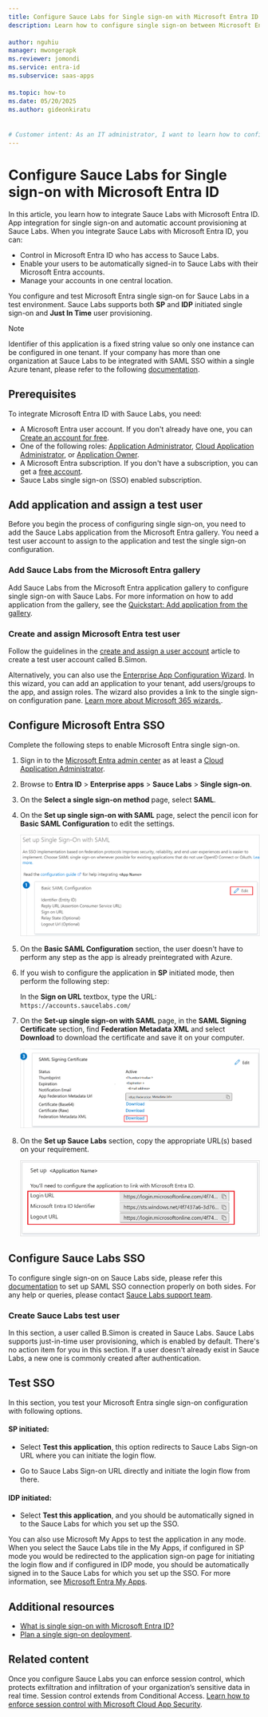 ```yaml
---
title: Configure Sauce Labs for Single sign-on with Microsoft Entra ID
description: Learn how to configure single sign-on between Microsoft Entra ID and Sauce Labs.

author: nguhiu
manager: mwongerapk
ms.reviewer: jomondi
ms.service: entra-id
ms.subservice: saas-apps

ms.topic: how-to
ms.date: 05/20/2025
ms.author: gideonkiratu


# Customer intent: As an IT administrator, I want to learn how to configure single sign-on between Microsoft Entra ID and Sauce Labs so that I can control who has access to Sauce Labs, enable automatic sign-in with Microsoft Entra accounts, and manage my accounts in one central location.
---
```


# Configure Sauce Labs for Single sign-on with Microsoft Entra ID

In this article, you learn how to integrate Sauce Labs with Microsoft Entra ID. App integration for single sign-on and automatic account provisioning at Sauce Labs. When you integrate Sauce Labs with Microsoft Entra ID, you can:

* Control in Microsoft Entra ID who has access to Sauce Labs.
* Enable your users to be automatically signed-in to Sauce Labs with their Microsoft Entra accounts.
* Manage your accounts in one central location.

You configure and test Microsoft Entra single sign-on for Sauce Labs in a test environment. Sauce Labs supports both **SP** and **IDP** initiated single sign-on and **Just In Time** user provisioning.

> [!NOTE]
> Identifier of this application is a fixed string value so only one instance can be configured in one tenant. If your company has more than one organization at Sauce Labs to be integrated with SAML SSO within a single Azure tenant, please refer to the following [documentation](https://docs.saucelabs.com/basics/sso/setting-up-sso-special-cases/#single-identity-provider-and-multiple-organizations-at-sauce-labs).

## Prerequisites

To integrate Microsoft Entra ID with Sauce Labs, you need:

* A Microsoft Entra user account. If you don't already have one, you can [Create an account for free](https://azure.microsoft.com/pricing/purchase-options/azure-account?cid=msft_learn).
* One of the following roles: [Application Administrator](/entra/identity/role-based-access-control/permissions-reference#application-administrator), [Cloud Application Administrator](/entra/identity/role-based-access-control/permissions-reference#cloud-application-administrator), or [Application Owner](/entra/fundamentals/users-default-permissions#owned-enterprise-applications).
* A Microsoft Entra subscription. If you don't have a subscription, you can get a [free account](https://azure.microsoft.com/pricing/purchase-options/azure-account?cid=msft_learn).
* Sauce Labs single sign-on (SSO) enabled subscription.

## Add application and assign a test user

Before you begin the process of configuring single sign-on, you need to add the Sauce Labs application from the Microsoft Entra gallery. You need a test user account to assign to the application and test the single sign-on configuration.

<a name='add-sauce-labs-from-the-azure-ad-gallery'></a>

### Add Sauce Labs from the Microsoft Entra gallery

Add Sauce Labs from the Microsoft Entra application gallery to configure single sign-on with Sauce Labs. For more information on how to add application from the gallery, see the [Quickstart: Add application from the gallery](~/identity/enterprise-apps/add-application-portal.md).

<a name='create-and-assign-azure-ad-test-user'></a>

### Create and assign Microsoft Entra test user

Follow the guidelines in the [create and assign a user account](~/identity/enterprise-apps/add-application-portal-assign-users.md) article to create a test user account called B.Simon.

Alternatively, you can also use the [Enterprise App Configuration Wizard](https://portal.office.com/AdminPortal/home?Q=Docs#/azureadappintegration). In this wizard, you can add an application to your tenant, add users/groups to the app, and assign roles. The wizard also provides a link to the single sign-on configuration pane. [Learn more about Microsoft 365 wizards.](/microsoft-365/admin/misc/azure-ad-setup-guides). 

<a name='configure-azure-ad-sso'></a>

## Configure Microsoft Entra SSO

Complete the following steps to enable Microsoft Entra single sign-on.

1. Sign in to the [Microsoft Entra admin center](https://entra.microsoft.com) as at least a [Cloud Application Administrator](~/identity/role-based-access-control/permissions-reference.md#cloud-application-administrator).
1. Browse to **Entra ID** > **Enterprise apps** > **Sauce Labs** > **Single sign-on**.
1. On the **Select a single sign-on method** page, select **SAML**.
1. On the **Set up single sign-on with SAML** page, select the pencil icon for **Basic SAML Configuration** to edit the settings.

   ![Screenshot shows how to edit Basic SAML Configuration.](common/edit-urls.png "Basic Configuration")

1. On the **Basic SAML Configuration** section, the user doesn't have to perform any step as the app is already preintegrated with Azure.

1. If you wish to configure the application in **SP** initiated mode, then perform the following step:

    In the **Sign on URL** textbox, type the URL:
    `https://accounts.saucelabs.com/`

1. On the **Set-up single sign-on with SAML** page, in the **SAML Signing Certificate** section,  find **Federation Metadata XML** and select **Download** to download the certificate and save it on your computer.

    ![Screenshot shows the Certificate download link.](common/metadataxml.png "Certificate")

1. On the **Set up Sauce Labs** section, copy the appropriate URL(s) based on your requirement.

	![Screenshot shows to copy configuration appropriate URL.](common/copy-configuration-urls.png "Metadata")

## Configure Sauce Labs SSO

To configure single sign-on on Sauce Labs side, please refer this [documentation](https://docs.saucelabs.com/basics/sso/setting-up-sso/#integrating-with-sauce-labs-service-provider) to set up SAML SSO connection properly on both sides. For any help or queries, please contact [Sauce Labs support team](mailto:support@saucelabs.com).

### Create Sauce Labs test user

In this section, a user called B.Simon is created in Sauce Labs. Sauce Labs supports just-in-time user provisioning, which is enabled by default. There's no action item for you in this section. If a user doesn't already exist in Sauce Labs, a new one is commonly created after authentication.

## Test SSO 

In this section, you test your Microsoft Entra single sign-on configuration with following options. 

#### SP initiated:

* Select **Test this application**, this option redirects to Sauce Labs Sign-on URL where you can initiate the login flow.  

* Go to Sauce Labs Sign-on URL directly and initiate the login flow from there.

#### IDP initiated:

* Select **Test this application**, and you should be automatically signed in to the Sauce Labs for which you set up the SSO. 

You can also use Microsoft My Apps to test the application in any mode. When you select the Sauce Labs tile in the My Apps, if configured in SP mode you would be redirected to the application sign-on page for initiating the login flow and if configured in IDP mode, you should be automatically signed in to the Sauce Labs for which you set up the SSO. For more information, see [Microsoft Entra My Apps](/azure/active-directory/manage-apps/end-user-experiences#azure-ad-my-apps).

## Additional resources

* [What is single sign-on with Microsoft Entra ID?](~/identity/enterprise-apps/what-is-single-sign-on.md)
* [Plan a single sign-on deployment](~/identity/enterprise-apps/plan-sso-deployment.md).

## Related content

Once you configure Sauce Labs you can enforce session control, which protects exfiltration and infiltration of your organization’s sensitive data in real time. Session control extends from Conditional Access. [Learn how to enforce session control with Microsoft Cloud App Security](/cloud-app-security/proxy-deployment-aad).
